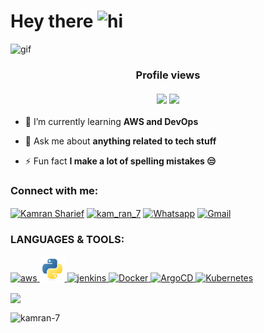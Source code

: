 <h1> Hey there <img src="https://user-images.githubusercontent.com/1303154/88677602-1635ba80-d120-11ea-84d8-d263ba5fc3c0.gif" width="28px" alt="hi"> </h1>

<img src="https://raw.githubusercontent.com/Kamran-7/Kamran-7/main/Kamran.gif" alt="gif">
<h3> <p align="center"> 
 Profile views<br><br> <img src="https://profile-counter.glitch.me/Kamran-7/count.svg" /> <img src="https://github.com/TheDudeThatCode/TheDudeThatCode/blob/master/Assets/Earth.gif" width="30px">
</p> </h3>


- 🌱 I’m currently learning   **AWS and DevOps**

- 💬 Ask me about  **anything related to tech stuff**

- ⚡ Fun fact  **I make a lot of spelling mistakes 😒**

<h3 align="left">Connect with me:</h3>
<p align="left">

<a href="http://linkedin.com/in/kamran-sharief-485502203" target="blank"><img align="center" src="https://raw.githubusercontent.com/rahuldkjain/github-profile-readme-generator/master/src/images/icons/Social/linked-in-alt.svg" alt="Kamran Sharief" height="35" width="40" /></a>
<a href="https://instagram.com/kam_ran_7" target="blank"><img align="center" src="https://raw.githubusercontent.com/rahuldkjain/github-profile-readme-generator/master/src/images/icons/Social/instagram.svg" alt="kam_ran_7" height="40" width="40" /></a>
<a href="https://api.whatsapp.com/send?phone=919103551683" target="_blank"><img align="center" alt="Whatsapp" height="40" width="40px" src="https://www.herzog.ac.il/wp-content/uploads/2017/11/whatsapp-icon-logo-vector.png" /></a>
<a href="mailto:kamraansharief7@gmail.com" target="_blank"><img align="center" alt="Gmail" height="40" width="40px" src="https://www.svgrepo.com/show/349378/gmail.svg" /></a>
</p>

<h3 align="left">LANGUAGES & TOOLS:</h3>
<p align="left"> 
<a href="https://aws.amazon.com" target="_blank" rel="noreferrer"> <img src="https://www.logo.wine/a/logo/Amazon_Web_Services/Amazon_Web_Services-Logo.wine.svg" alt="aws" width="40" height="40"/> </a>
<a href="https://www.python.org" target="_blank" rel="noreferrer"> <img src="https://raw.githubusercontent.com/devicons/devicon/master/icons/python/python-original.svg" alt="python" width="40" height="40"/> </a>  
<a href="https://www.jenkins.io/" target="_blank" rel="noreferrer"> <img src="https://cdn.freebiesupply.com/logos/thumbs/2x/jenkins-1-logo.png" alt="jenkins" width="60" height="40"/> </a>
<a href="https://www.docker.com/" target="_blank" rel="noreferrer"> <img src="https://cdn.icon-icons.com/icons2/2107/PNG/512/file_type_docker_icon_130643.png" alt="Docker" width="50" height="50"/> </a>
<a href="https://argo-cd.readthedocs.io/en/stable/" target="_blank" rel="noreferrer"> <img src="https://cncf-branding.netlify.app/img/projects/argo/horizontal/color/argo-horizontal-color.svg" alt="ArgoCD" width="60" height="60"/> </a>
<a href="https://kubernetes.io/" target="_blank" rel="noreferrer"> <img src="https://cdn2.iconfinder.com/data/icons/mixd/512/16_kubernetes-512.png" alt="Kubernetes" width="50" height="50"/> </a></p>

<img align="center" src="https://github-readme-stats.vercel.app/api?username=Kamran-7&show_icons=true&theme=radical">

<p><img align="center" src="https://github-readme-streak-stats.herokuapp.com/?user=kamran-7&" alt="kamran-7" /></p>

